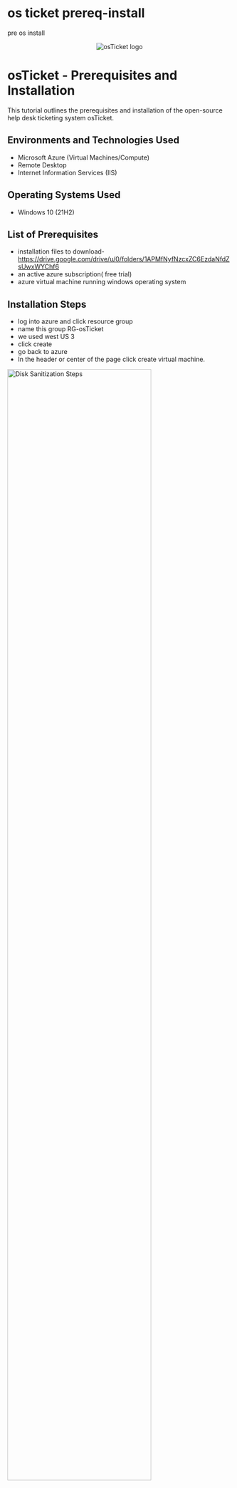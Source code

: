 # os ticket prereq-install
pre os install
<p align="center">
<img src="https://i.imgur.com/Clzj7Xs.png" alt="osTicket logo"/>
</p>

<h1>osTicket - Prerequisites and Installation</h1>
This tutorial outlines the prerequisites and installation of the open-source help desk ticketing system osTicket.<br />




<h2>Environments and Technologies Used</h2>

- Microsoft Azure (Virtual Machines/Compute)
- Remote Desktop
- Internet Information Services (IIS)

<h2>Operating Systems Used </h2>

- Windows 10</b> (21H2)

<h2>List of Prerequisites</h2>

- installation files to download- https://drive.google.com/drive/u/0/folders/1APMfNyfNzcxZC6EzdaNfdZsUwxWYChf6
- an active azure subscription( free trial)
- azure virtual machine running windows operating system

<h2>Installation Steps</h2>

- log into azure and click resource group
- name this group RG-osTicket
- we used west US 3
- click create
- go back to azure
- In the header or center of the page click create virtual machine.
  
<p>
<img src="https://imgur.com/0QMrH4G.png" height="80%" width="80%" alt="Disk Sanitization Steps"/>
</p>
<p>
1
    
- Pick the resource group we just created RG-osTicket
- name your VM anything you want in this case we named it VM-osticket
- change the region to your own, we used west US 3
- under image we chose windows 10 pro
- choose the size of the server taking into account what you will be using it for. we chose Standard v3- 4 16gb memory
- create a username and password (just remember your credentials!)
- make sure to check your box (bottom left)
- we can go ahead and skip everything else and click review/create
- if you get the go ahead in the form of "validation passed" click create and were good to go, let it set up your machine.

</p>
<br />

<p>
<img src="https://imgur.com/tbajTdo.png" height="80%" width="80%" alt="Disk Sanitization Steps"/>
</p>
<p>
2

- Install / Enable IIS in Windows WITH CGI and Common HTTP Features 
- go to the control panel -> program -> turn on/off
- expand World Wide Web Services -> Application Development Features ->[X] CGI
- in the Common HTTP Features ->click all
- test by searching this in google 127.0.0.1, you should see the 2nd image below(internet information services)


<p>
<img src="https://imgur.com/luYtLQI.png" height="80%" width="80%" alt="Disk Sanitization Steps" />
</p>
<p>
- iss cgi
</p>
<br />

<p>
<img src="https://imgur.com/wc9UMFG.png" height="80%" width="80%" alt="Disk Sanitization Steps"/>
</p>
<p>
127.0.0.1

- download and install PHP Manager for IIS (PHPManagerForIIS_V1.5.0.msi)

</p>
<br />

<p>
<img src="https://imgur.com/oKESqOj.png" height="80%" width="80%" alt="Disk Sanitization Steps"/>
</p>
<p>
PHP

- download and install the Rewrite Module (rewrite_amd64_en-US.msi)

</p>
<br />

<p>
<img src="https://imgur.com/wpD2pqC.png" height="80%" width="80%" alt="Disk Sanitization Steps"/>
</p>
<p>
REWRITE

- Create the directory C:\PHP
- go into c drive, right click, new folder, name it PHP

</p>
<br />

<p>
<img src="https://imgur.com/t8hlzF8.png" height="80%" width="80%" alt="Disk Sanitization Steps"/>
</p>
<p>
rewrite install

- download PHP 7.3.8 (php-7.3.8-nts-Win32-VC15-x86.zip) and unzip the contents into C:\PHP

- in download files, right-click, or top right there is an exclamation point in a triangle, click the 3 dots on the right of that message, press keep, then hit show more, click keep and keep anyway
</p>
<br />

<p>
<img src="https://imgur.com/1x45G1N.png" height="80%" width="80%" alt="Disk Sanitization Steps"/>
</p>
<p>
PHP 7.3.8 install

</p>
<br />

<p>
<img src="https://imgur.com/R9r8ELs.png" height="80%" width="80%" alt="Disk Sanitization Steps"/>
</p>
<p>
VCrediist
</p>
<br />

<p>
<img src="https://imgur.com/9RNl28P.png" height="80%" width="80%" alt="Disk Sanitization Steps"/>
</p>
<p>
SQL 5</p>
<br />

<p>
<img src="https://imgur.com/O8qA6Nl.png" height="80%" width="80%" alt="Disk Sanitization Steps"/>
</p>
<p>
sql5.5 config
</p>
<br />

<p>
<img src="https://imgur.com/kZSBCTi.png" height="80%" width="80%" alt="Disk Sanitization Steps"/>
</p>
<p>
register php in iss
</p>
<br />

<p>
<img src="https://imgur.com/Up9lYlE.png" height="80%" width="80%" alt="Disk Sanitization Steps"/>
</p>
<p>
configure os ticket
</p>
<br />

<p>
<img src="https://imgur.com/qyUhCug.png" height="80%" width="80%" alt="Disk Sanitization Steps"/>
</p>
<p>
osticket installed and working
</p>
<br />

<p>
<img src="https://imgur.com/tmxMRCm.png" height="80%" width="80%" alt="Disk Sanitization Steps"/>
</p>
<p>
os enable extensions
</p>
<br />

<p>
<img src="https://imgur.com/t2I2Bkr.png" height="80%" width="80%" alt="Disk Sanitization Steps"/>
</p>
<p>
os configure name
</p>
<br />

<p>
<img src="https://imgur.com/cnEA4Ve.png" height="80%" width="80%" alt="Disk Sanitization Steps"/>
</p>
<p>
ost configure permissions
</p>
<br />

<p>
<img src="https://imgur.com/ocXvQ02.png" height="80%" width="80%" alt="Disk Sanitization Steps"/>
</p>
<p>
ost configure everyone permissions
</p>
<br />

<p>
<img src="https://imgur.com/cRJn71i.png" height="80%" width="80%" alt="Disk Sanitization Steps"/>
</p>
<p>
heidi sql install
</p>
<br />

<p>
<img src="https://imgur.com/9SpxxQD.png" height="80%" width="80%" alt="Disk Sanitization Steps"/>
</p>
<p>
heidi database
</p>
<br />

<p>
<img src="https://imgur.com/DX7rJ7u.png" height="80%" width="80%" alt="Disk Sanitization Steps"/>
</p>
<p>
os ticket installed
</p>
<br />

<p>
<img src="https://imgur.com/PY989nn.png" height="80%" width="80%" alt="Disk Sanitization Steps"/>
</p>
<p>
ost cleanup read only
</p>
<br />

<p>
<img src="https://imgur.com/dBnSFjp.png" height="80%" width="80%" alt="Disk Sanitization Steps"/>
</p>
<p>
osticket installed!
</p>
<br />

